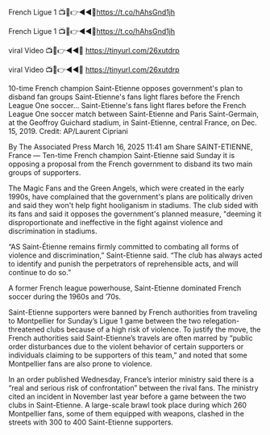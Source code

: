 French Ligue 1 📺📱👉◄◄🔴https://t.co/hAhsGnd1jh

French Ligue 1 📺📱👉◄◄🔴https://t.co/hAhsGnd1jh

viral Video 📺📱👉◄◄🔴 https://tinyurl.com/26xutdrp

viral Video 📺📱👉◄◄🔴 https://tinyurl.com/26xutdrp

10-time French champion Saint-Etienne opposes government's plan to disband fan groups
Saint-Etienne's fans light flares before the French League One soccer...
Saint-Etienne's fans light flares before the French League One soccer match between Saint-Etienne and Paris Saint-Germain, at the Geoffroy Guichard stadium, in Saint-Etienne, central France, on Dec. 15, 2019. Credit: AP/Laurent Cipriani

By The Associated Press
March 16, 2025 11:41 am
Share
SAINT-ETIENNE, France — Ten-time French champion Saint-Etienne said Sunday it is opposing a proposal from the French government to disband its two main groups of supporters.

The Magic Fans and the Green Angels, which were created in the early 1990s, have complained that the government's plans are politically driven and said they won't help fight hooliganism in stadiums. The club sided with its fans and said it opposes the government's planned measure, "deeming it disproportionate and ineffective in the fight against violence and discrimination in stadiums.

“AS Saint-Étienne remains firmly committed to combating all forms of violence and discrimination,” Saint-Etienne said. “The club has always acted to identify and punish the perpetrators of reprehensible acts, and will continue to do so.”

A former French league powerhouse, Saint-Etienne dominated French soccer during the 1960s and ’70s.

Saint-Etienne supporters were banned by French authorities from traveling to Montpellier for Sunday’s Ligue 1 game between the two relegation-threatened clubs because of a high risk of violence. To justify the move, the French authorities said Saint-Etienne’s travels are often marred by “public order disturbances due to the violent behavior of certain supporters or individuals claiming to be supporters of this team,” and noted that some Montpellier fans are also prone to violence.

In an order published Wednesday, France’s interior ministry said there is a “real and serious risk of confrontation” between the rival fans. The ministry cited an incident in November last year before a game between the two clubs in Saint-Etienne. A large-scale brawl took place during which 260 Montpellier fans, some of them equipped with weapons, clashed in the streets with 300 to 400 Saint-Etienne supporters.

